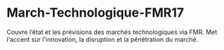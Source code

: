 # March-Technologique-FMR17
Couvre l’état et les prévisions des marchés technologiques via FMR. Met l'accent sur l'innovation, la disruption et la pénétration du marché.
